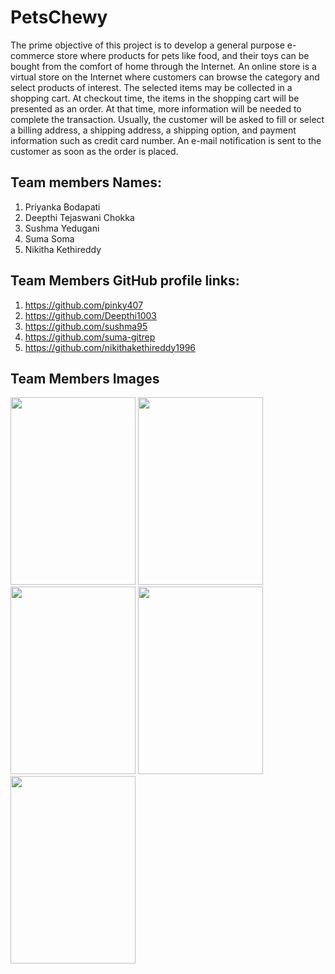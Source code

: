 # PetsChewy
The prime objective of this project is to develop a general purpose e-commerce store where products for pets like food, and their toys can be bought from the comfort of home through the Internet. An online store is a virtual store on the Internet where customers can browse the category and select products of interest. The selected items may be collected in a shopping cart. At checkout time, the items in the shopping cart will be presented as an order. At that time, more information will be needed to complete the transaction. Usually, the customer will be asked to fill or select a billing address, a shipping address, a shipping option, and payment information such as credit card number. An e-mail notification is sent to the customer as soon as the order is placed.

## Team members Names:
1. Priyanka Bodapati                                                                                           
1. Deepthi Tejaswani Chokka
1. Sushma Yedugani
1. Suma Soma
1. Nikitha Kethireddy

## Team Members GitHub profile links:
1. https://github.com/pinky407
1. https://github.com/Deepthi1003
1. https://github.com/sushma95
1. https://github.com/suma-gitrep
1. https://github.com/nikithakethireddy1996

## Team Members Images
<img src="https://github.com/suma-gitrep/petschewy/blob/master/Priyanka.jpg" width="200" height="300"/> 
<img src="https://github.com/suma-gitrep/petschewy/blob/master/Deepthi.jpeg" width="200" height="300"/> 
<img src="https://github.com/suma-gitrep/petschewy/blob/master/sushma.jpeg" width="200" height="300"/> 
<img src="https://github.com/suma-gitrep/petschewy/blob/master/suma.jpeg" width="200" height="300"/> 
<img src="https://github.com/suma-gitrep/petschewy/blob/master/Nikitha.jpg" width="200" height="300"/>




 
